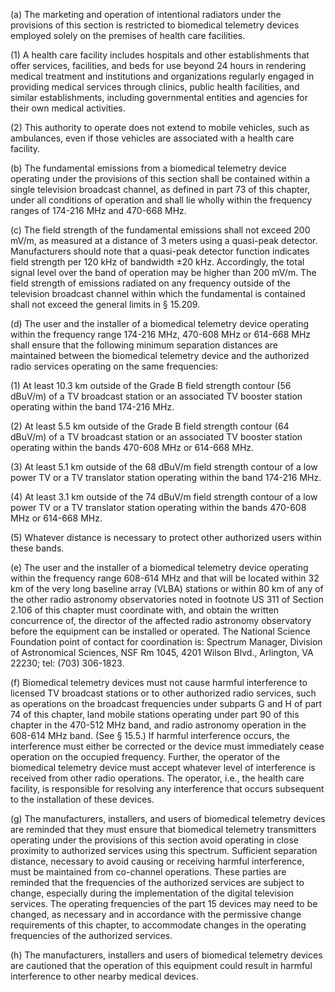 (a) The marketing and operation of intentional radiators under the provisions of this section is restricted to biomedical telemetry devices employed solely on the premises of health care facilities.

(1) A health care facility includes hospitals and other establishments that offer services, facilities, and beds for use beyond 24 hours in rendering medical treatment and institutions and organizations regularly engaged in providing medical services through clinics, public health facilities, and similar establishments, including governmental entities and agencies for their own medical activities.

(2) This authority to operate does not extend to mobile vehicles, such as ambulances, even if those vehicles are associated with a health care facility.

(b) The fundamental emissions from a biomedical telemetry device operating under the provisions of this section shall be contained within a single television broadcast channel, as defined in part 73 of this chapter, under all conditions of operation and shall lie wholly within the frequency ranges of 174-216 MHz and 470-668 MHz.

(c) The field strength of the fundamental emissions shall not exceed 200 mV/m, as measured at a distance of 3 meters using a quasi-peak detector. Manufacturers should note that a quasi-peak detector function indicates field strength per 120 kHz of bandwidth ±20 kHz. Accordingly, the total signal level over the band of operation may be higher than 200 mV/m. The field strength of emissions radiated on any frequency outside of the television broadcast channel within which the fundamental is contained shall not exceed the general limits in § 15.209.

(d) The user and the installer of a biomedical telemetry device operating within the frequency range 174-216 MHz, 470-608 MHz or 614-668 MHz shall ensure that the following minimum separation distances are maintained between the biomedical telemetry device and the authorized radio services operating on the same frequencies:

(1) At least 10.3 km outside of the Grade B field strength contour (56 dBuV/m) of a TV broadcast station or an associated TV booster station operating within the band 174-216 MHz.

(2) At least 5.5 km outside of the Grade B field strength contour (64 dBuV/m) of a TV broadcast station or an associated TV booster station operating within the bands 470-608 MHz or 614-668 MHz.

(3) At least 5.1 km outside of the 68 dBuV/m field strength contour of a low power TV or a TV translator station operating within the band 174-216 MHz.

(4) At least 3.1 km outside of the 74 dBuV/m field strength contour of a low power TV or a TV translator station operating within the bands 470-608 MHz or 614-668 MHz.
                

(5) Whatever distance is necessary to protect other authorized users within these bands.

(e) The user and the installer of a biomedical telemetry device operating within the frequency range 608-614 MHz and that will be located within 32 km of the very long baseline array (VLBA) stations or within 80 km of any of the other radio astronomy observatories noted in footnote US 311 of Section 2.106 of this chapter must coordinate with, and obtain the written concurrence of, the director of the affected radio astronomy observatory before the equipment can be installed or operated. The National Science Foundation point of contact for coordination is: Spectrum Manager, Division of Astronomical Sciences, NSF Rm 1045, 4201 Wilson Blvd., Arlington, VA 22230; tel: (703) 306-1823.

(f) Biomedical telemetry devices must not cause harmful interference to licensed TV broadcast stations or to other authorized radio services, such as operations on the broadcast frequencies under subparts G and H of part 74 of this chapter, land mobile stations operating under part 90 of this chapter in the 470-512 MHz band, and radio astronomy operation in the 608-614 MHz band. (See § 15.5.) If harmful interference occurs, the interference must either be corrected or the device must immediately cease operation on the occupied frequency. Further, the operator of the biomedical telemetry device must accept whatever level of interference is received from other radio operations. The operator, i.e., the health care facility, is responsible for resolving any interference that occurs subsequent to the installation of these devices.

(g) The manufacturers, installers, and users of biomedical telemetry devices are reminded that they must ensure that biomedical telemetry transmitters operating under the provisions of this section avoid operating in close proximity to authorized services using this spectrum. Sufficient separation distance, necessary to avoid causing or receiving harmful interference, must be maintained from co-channel operations. These parties are reminded that the frequencies of the authorized services are subject to change, especially during the implementation of the digital television services. The operating frequencies of the part 15 devices may need to be changed, as necessary and in accordance with the permissive change requirements of this chapter, to accommodate changes in the operating frequencies of the authorized services.

(h) The manufacturers, installers and users of biomedical telemetry devices are cautioned that the operation of this equipment could result in harmful interference to other nearby medical devices.

